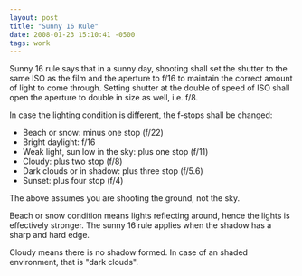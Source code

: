 ```yaml
---
layout: post
title: "Sunny 16 Rule"
date: 2008-01-23 15:10:41 -0500
tags: work
---
```


Sunny 16 rule says that in a sunny day, shooting shall set the shutter to the same ISO as the film and the aperture to f/16 to maintain the correct amount of light to come through. Setting shutter at the double of speed of ISO shall open the aperture to double in size as well, i.e. f/8.

In case the lighting condition is different, the f-stops shall be changed:
  * Beach or snow: minus one stop (f/22)
  * Bright daylight: f/16
  * Weak light, sun low in the sky: plus one stop (f/11)
  * Cloudy: plus two stop (f/8)
  * Dark clouds or in shadow: plus three stop (f/5.6)
  * Sunset: plus four stop (f/4)

The above assumes you are shooting the ground, not the sky.

Beach or snow condition means lights reflecting around, hence the lights is effectively stronger. The sunny 16 rule applies when the shadow has a sharp and hard edge.

Cloudy means there is no shadow formed. In case of an shaded environment, that is "dark clouds".
